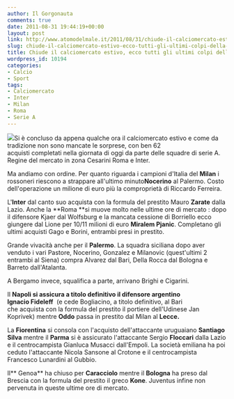 ```yaml
---
author: Il Gorgonauta
comments: true
date: 2011-08-31 19:44:19+00:00
layout: post
link: http://www.atomodelmale.it/2011/08/31/chiude-il-calciomercato-estivo-ecco-tutti-gli-ultimi-colpi-della-serie-a/
slug: chiude-il-calciomercato-estivo-ecco-tutti-gli-ultimi-colpi-della-serie-a
title: Chiude il calciomercato estivo, ecco tutti gli ultimi colpi della serie A.
wordpress_id: 10194
categories:
- Calcio
- Sport
tags:
- Calciomercato
- Inter
- Milan
- Roma
- Serie A
---
```


[![](http://www.atomodelmale.it/wp-content/uploads/2011/08/nocerino1-300x171.jpg)](http://www.atomodelmale.it/wp-content/uploads/2011/08/nocerino.jpg)Si è concluso da appena qualche ora il calciomercato estivo e come da tradizione non sono mancate le sorprese, con ben 62 acquisti completati nella giornata di oggi da parte delle squadre di serie A. Regine del mercato in zona Cesarini Roma e Inter.

Ma andiamo con ordine. Per quanto riguarda i campioni d'Italia del **Milan** i rossoneri riescono a strappare all'ultimo minuto**Nocerino** al Palermo. Costo dell'operazione un milione di euro più la comproprietà di Riccardo Ferreira.

L'**Inter** dal canto suo acquista con la formula del prestito Mauro **Zarate** dalla Lazio. Anche la **Roma **si muove molto nelle ultime ore di mercato : dopo il difensore Kjaer dal Wolfsburg e la mancata cessione di Borriello ecco giungere dal Lione per 10/11 milioni di euro **Miralem Pjanic**. Completano gli ultimi acquisti Gago e Borini, entrambi presi in prestito.

Grande vivacità anche per il **Palermo**. La squadra siciliana dopo aver venduto i vari Pastore, Nocerino, Gonzalez e Milanovic (quest'ultimi 2 entrambi al Siena) compra Alvarez dal Bari, Della Rocca dal Bologna e Barreto dall'Atalanta.


A Bergamo invece, squalifica a parte, arrivano Brighi e Cigarini.

Il **Napoli **si assicura a titolo definitivo il difensore argentino Ignacio** Fideleff**  (e cede Bogliacino, a titolo definitivo, al Bari che acquista con la formula del prestito il portiere dell'Udinese Jan Koprivek) mentre **Oddo** passa in prestito dal Milan al **Lecce.**

La **Fiorentina** si consola con l'acquisto dell'attaccante uruguaiano **Santiago Silva** mentre il **Parma** si è assicurato l'attaccante Sergio **Floccari** dalla Lazio e il centrocampista Gianluca Musacci dall'Empoli. La società emiliana ha poi ceduto l'attaccante Nicola Sansone al Crotone e il centrocampista Francesco Lunardini al Gubbio.

Il** Genoa** ha chiuso per **Caracciolo** mentre il **Bologna** ha preso dal Brescia con la formula del prestito il greco **Kone**. Juventus infine non pervenuta in queste ultime ore di mercato.
